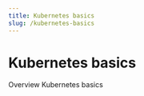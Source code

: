 ```yaml
---
title: Kubernetes basics
slug: /kubernetes-basics
---
```


# Kubernetes basics
Overview Kubernetes basics
